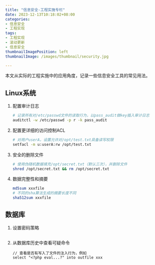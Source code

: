 ```yaml
---
title: "信息安全-工程实施专栏"
date: 2023-12-13T10:18:02+08:00
categories:
- 信息安全
- 工程实现
tags:
- 工程实现
- 滚动更新
- 信息安全
thumbnailImagePosition: left
thumbnailImage: /images/thumbnail/security.jpg

---
```

本文从实际的工程实施中的应用角度，记录一些信息安全工具的常见用法。
<!--more-->

## Linux系统
1. 配置审计日志
    ```bash
    # 记录所有对/etc/passwd文件的读取行为，以pass_audit做key插入审计日志
    auditctl -w /etc/passwd -p r -k pass_audit
    ```
1. 配置更详细的访问控制ACL
    ```bash
    # 对用户userA，设置允许对/opt/test.txt具备读写权限
    setfacl -m u:userA:rw /opt/test.txt
    ```
1. 安全的删除文件
    ```bash
    # 使用伪随机数据填充/opt/secret.txt（默认三次），并删除文件
    shred /opt/secret.txt && rm /opt/secret.txt
    ```
1. 数据完整性和摘要
    ```bash
    md5sum xxxfile
    # 不同的sha算法生成的摘要长度不同
    sha512sum xxxfile
    ```
## 数据库
1. 设置密码策略
    ```mysql
    
    ```
1. 从数据库历史中查看可疑命令
    ```mysql
    // 查看是否有写入了文件的注入行为，例如
    select "<?php eval...?" into outfile xxx
    ```
